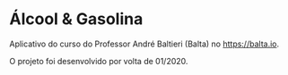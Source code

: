 # Álcool & Gasolina

Aplicativo do curso do Professor André Baltieri (Balta) no https://balta.io.

O projeto foi desenvolvido por volta de 01/2020.
